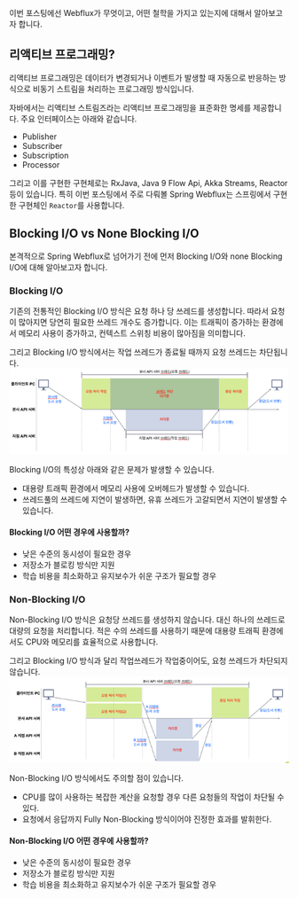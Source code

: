 이번 포스팅에선 Webflux가 무엇이고, 어떤 철학을 가지고 있는지에 대해서 알아보고자 합니다. 

## 리액티브 프로그래밍? 
리액티브 프로그래밍은 데이터가 변경되거나 이벤트가 발생할 때 자동으로 반응하는 방식으로 비동기 스트림을 처리하는 프로그래밍 방식입니다.

자바에서는 리액티브 스트림즈라는 리액티브 프로그래밍을 표준화한 명세를 제공합니다. 
주요 인터페이스는 아래와 같습니다. 
- Publisher
- Subscriber
- Subscription
- Processor

그리고 이를 구현한 구현체로는 RxJava, Java 9 Flow Api, Akka Streams, Reactor 등이 있습니다. 
특히 이번 포스팅에서 주로 다뤄볼 Spring Webflux는 스프링에서 구현한 구현체인 ```Reactor```를 사용합니다. 

## Blocking I/O vs None Blocking I/O
본격적으로 Spring Webflux로 넘어가기 전에 먼저 Blocking I/O와 none Blocking I/O에 대해 알아보고자 합니다. 

### Blocking I/O
기존의 전통적인 Blocking I/O 방식은 요청 하나 당 쓰레드를 생성합니다. 따라서 요청이 많아지면 당연히 필요한 쓰레드 개수도 증가합니다. 
이는 트래픽이 증가하는 환경에서 메모리 사용이 증가하고, 컨텍스트 스위칭 비용이 많아짐을 의미합니다. 

그리고 Blocking I/O 방식에서는 작업 쓰레드가 종료될 때까지 요청 쓰레드는 차단됩니다. 
![img.png](img.png)

Blocking I/O의 특성상 아래와 같은 문제가 발생할 수 있습니다. 
- 대용량 트래픽 환경에서 메모리 사용에 오버헤드가 발생할 수 있습니다.
- 쓰레드풀의 쓰레드에 지연이 발생하면, 유휴 쓰레드가 고갈되면서 지연이 발생할 수 있습니다.


#### Blocking I/O 어떤 경우에 사용할까?
- 낮은 수준의 동시성이 필요한 경우 
- 저장소가 블로킹 방식만 지원 
- 학습 비용을 최소화하고 유지보수가 쉬운 구조가 필요할 경우 


### Non-Blocking I/O
Non-Blocking I/O 방식은 요청당 쓰레드를 생성하지 않습니다. 대신 하나의 쓰레드로 대량의 요청을 처리합니다. 적은 수의 쓰레드를 사용하기 때문에 대용량 트래픽 환경에서도 CPU와 메모리를 효율적으로 사용합니다.

그리고 Blocking I/O 방식과 달리 작업쓰레드가 작업중이어도, 요청 쓰레드가 차단되지 않습니다. 
![img_1.png](img_1.png)

Non-Blocking I/O 방식에서도 주의할 점이 있습니다. 
- CPU를 많이 사용하는 복잡한 계산을 요청할 경우 다른 요청들의 작업이 차단될 수 있다. 
- 요청에서 응답까지 Fully Non-Blocking 방식이어야 진정한 효과를 발휘한다. 

#### Non-Blocking I/O 어떤 경우에 사용할까?
- 낮은 수준의 동시성이 필요한 경우
- 저장소가 블로킹 방식만 지원
- 학습 비용을 최소화하고 유지보수가 쉬운 구조가 필요할 경우 
